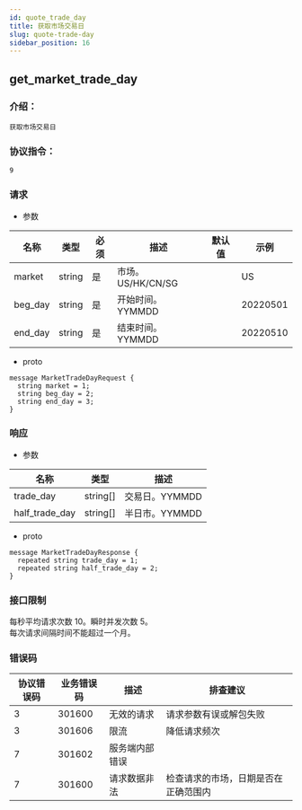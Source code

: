 ```yaml
---
id: quote_trade_day
title: 获取市场交易日
slug: quote-trade-day
sidebar_position: 16
---
```


## get_market_trade_day

### 介绍：
    获取市场交易日
### 协议指令：
    9
### 请求
* 参数

| 名称 | 类型   | 必须  | 描述      |  默认值  |  示例   |
|-------|-------|-----|---------|-----|----|
| market | string   | 是  | 市场。US/HK/CN/SG  | | US|
| beg_day | string | 是 | 开始时间。YYMMDD| | 20220501|
| end_day | string | 是 | 结束时间。YYMMDD| | 20220510|

* proto
```
message MarketTradeDayRequest {
  string market = 1;
  string beg_day = 2;
  string end_day = 3;
}
```
### 响应
* 参数

| 名称 | 类型   | 描述  | 
|-------|-------|-----|
|trade_day|string[]| 交易日。YYMMDD|
|half_trade_day|string[]| 半日市。YYMMDD|

* proto
```
message MarketTradeDayResponse {
  repeated string trade_day = 1;
  repeated string half_trade_day = 2;
}
```
### 接口限制
每秒平均请求次数 10。瞬时并发次数 5。    
每次请求间隔时间不能超过一个月。

### 错误码

| 协议错误码 | 业务错误码   | 描述  | 排查建议 |
|-------|-------|-----|----|
|3 | 301600| 无效的请求 | 请求参数有误或解包失败 |
|3 | 301606| 限流 | 降低请求频次 |
|7 | 301602| 服务端内部错误 ||
|7 | 301600| 请求数据非法 | 检查请求的市场，日期是否在正确范围内 |


